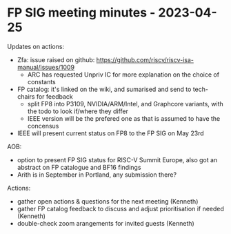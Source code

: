 # FP SIG meeting minutes - 2023-04-25

Updates on actions:
- Zfa: issue raised on github: https://github.com/riscv/riscv-isa-manual/issues/1009
    - ARC has requested Unpriv IC for more explanation on the choice of constants
- FP catalog: it's linked on the wiki, and sumarised and send to tech-chairs for feedback
    - split FP8 into P3109, NVIDIA/ARM/Intel, and Graphcore variants, with the todo to look if/where they differ
    - IEEE version will be the prefered one as that is assumed to have the concensus
- IEEE will present current status on FP8 to the FP SIG on May 23rd

AOB:
- option to present FP SIG status for RISC-V Summit Europe, also got an abstract on FP catalogue and BF16 findings 
- Arith is in September in Portland, any submission there?

Actions:
- gather open actions & questions for the next meeting (Kenneth)
- gather FP catalog feedback to discuss and adjust prioritisation if needed (Kenneth)
- double-check zoom arangements for invited guests (Kenneth)
